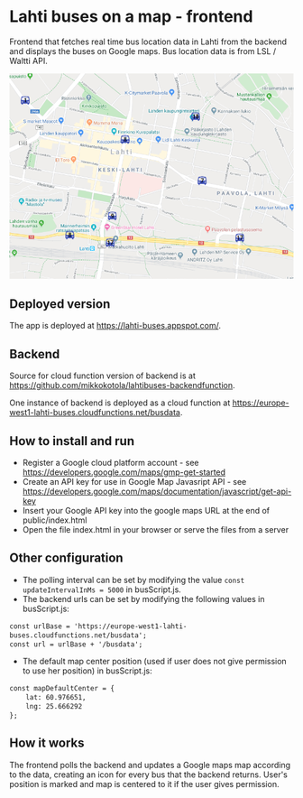 # Lahti buses on a map - frontend
Frontend that fetches real time bus location data in Lahti from the backend and displays the buses on Google maps. Bus location data is from LSL / Waltti API.

![alt text](./lahtibuses_screen.png "Lahti buses screencapture")

## Deployed version
The app is deployed at https://lahti-buses.appspot.com/.

## Backend
Source for cloud function version of backend is at https://github.com/mikkokotola/lahtibuses-backendfunction.

One instance of backend is deployed as a cloud function at https://europe-west1-lahti-buses.cloudfunctions.net/busdata.

## How to install and run
- Register a Google cloud platform account - see https://developers.google.com/maps/gmp-get-started
- Create an API key for use in Google Map Javasript API - see https://developers.google.com/maps/documentation/javascript/get-api-key
- Insert your Google API key into the google maps URL at the end of public/index.html
- Open the file index.html in your browser or serve the files from a server

## Other configuration
- The polling interval can be set by modifying the value `const updateIntervalInMs = 5000` in busScript.js.
- The backend urls can be set by modifying the following values in busScript.js: 
```
const urlBase = 'https://europe-west1-lahti-buses.cloudfunctions.net/busdata';
const url = urlBase + '/busdata';
```
- The default map center position (used if user does not give permission to use her position) in busScript.js: 
```
const mapDefaultCenter = {
    lat: 60.976651,
    lng: 25.666292
};
```


## How it works
The frontend polls the backend and updates a Google maps map according to the data, creating an icon for every bus that the backend returns. User's position is marked and map is centered to it if the user gives permission.
